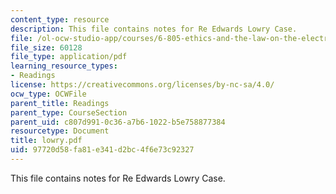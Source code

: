 ```yaml
---
content_type: resource
description: This file contains notes for Re Edwards Lowry Case.
file: /ol-ocw-studio-app/courses/6-805-ethics-and-the-law-on-the-electronic-frontier-fall-2005/97720d58fa81e341d2bc4f6e73c92327_lowry.pdf
file_size: 60128
file_type: application/pdf
learning_resource_types:
- Readings
license: https://creativecommons.org/licenses/by-nc-sa/4.0/
ocw_type: OCWFile
parent_title: Readings
parent_type: CourseSection
parent_uid: c807d991-0c36-a7b6-1022-b5e758877384
resourcetype: Document
title: lowry.pdf
uid: 97720d58-fa81-e341-d2bc-4f6e73c92327
---
```

This file contains notes for Re Edwards Lowry Case.
